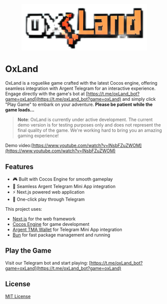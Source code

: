<p align="center">
  <img src="https://github.com/echo-play/oxland/blob/068b9e3e472a10cfc5a2268230dab23fbe466f64/public/logo2.jpeg?raw=true" alt="OxLand Logo" width="400"/>
</p>

# OxLand

OxLand is a roguelike game crafted with the latest Cocos engine, offering seamless integration with Argent Telegram for an interactive experience. Engage directly with the game's bot at [https://t.me/oxLand_bot?game=oxLand](https://t.me/oxLand_bot?game=oxLand) and simply click "Play Game" to embark on your adventure. **Please be patient while the game loads...**

> **Note**: OxLand is currently under active development. The current demo version is for testing purposes only and does not represent the final quality of the game. We're working hard to bring you an amazing gaming experience!

Demo video:[https://www.youtube.com/watch?v=lNsbFZuZWOM](https://www.youtube.com/watch?v=lNsbFZuZWOM)

## Features

- 🎮 Built with Cocos Engine for smooth gameplay
- 🔗 Seamless Argent Telegram Mini App integration
- ⚡ Next.js powered web application
- 🎯 One-click play through Telegram

This project uses:

- [Next.js](https://nextjs.org/) for the web framework
- [Cocos Engine](https://www.cocos.com/en/) for game development
- [Argent TMA Wallet](https://www.argent.xyz/) for Telegram Mini App integration
- [Bun](https://bun.sh/) for fast package management and running

## Play the Game

Visit our Telegram bot and start playing:
[https://t.me/oxLand_bot?game=oxLand](https://t.me/oxLand_bot?game=oxLand)

## License

[MIT License](LICENSE)

